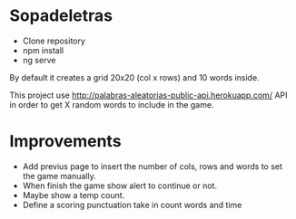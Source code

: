 # Sopadeletras

- Clone repository
- npm install
- ng serve

By default it creates a grid 20x20 (col x rows) and 10 words inside.

This project use http://palabras-aleatorias-public-api.herokuapp.com/ API in order to get X random words to include in the game.

# Improvements

- Add previus page to insert the number of cols, rows and words to set the game manually.
- When finish the game show alert to continue or not.
- Maybe show a temp count.
- Define a scoring punctuation take in count words and time
